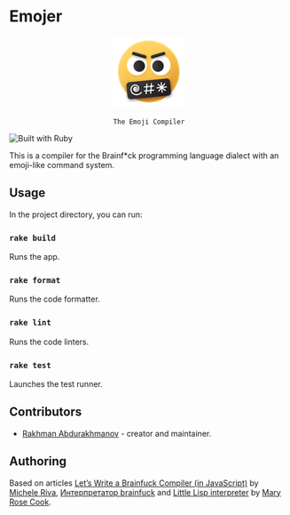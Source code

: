 # Emojer

<div align="center">
    <img src="./assets/icons/emoji.png" alt="Emojer logo" />

    The Emoji Compiler

</div>

![Built with Ruby](https://img.shields.io/badge/Ruby-CC342D?style=for-the-badge&logo=ruby&logoColor=white)

This is a compiler for the Brainf\*ck programming language dialect with an emoji-like command system.

## Usage

In the project directory, you can run:

### `rake build`

Runs the app.

### `rake format`

Runs the code formatter.

### `rake lint`

Runs the code linters.

### `rake test`

Launches the test runner.

## Contributors

- [Rakhman Abdurakhmanov](https://crystallographer.github.io) - creator and maintainer.

## Authoring

Based on articles [Let’s Write a Brainfuck Compiler (in JavaScript)](https://itnext.io/lets-write-a-brainfuck-compiler-aaa7cfd449b0) by
[Michele Riva](https://micheleriva.medium.com), [Интерпретатор brainfuck](https://pythonworld.ru/primery-programm/interpretator-brainfuck.html) and [Little Lisp interpreter](https://maryrosecook.com/blog/post/little-lisp-interpreter) by [Mary Rose Cook](https://maryrosecook.com).
